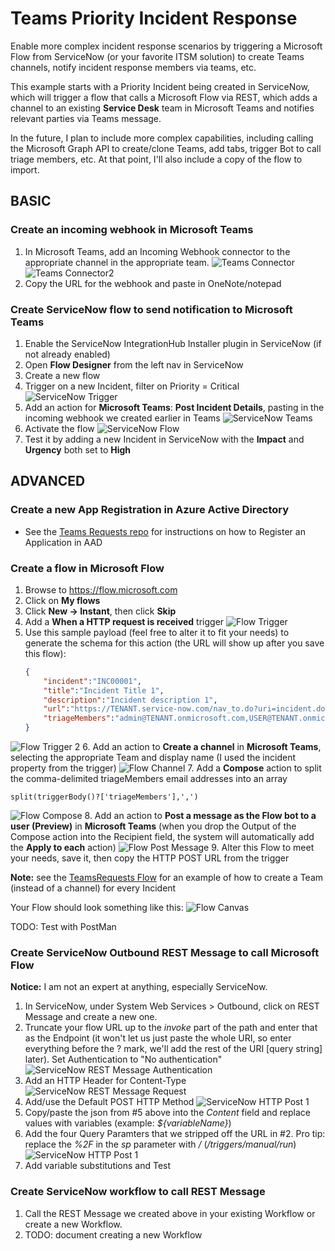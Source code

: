 # Teams Priority Incident Response
Enable more complex incident response scenarios by triggering a Microsoft Flow from ServiceNow (or your favorite ITSM solution) to create Teams channels, notify incident response members via teams, etc.

This example starts with a Priority Incident being created in ServiceNow, which will trigger a flow that calls a Microsoft Flow via REST, which adds a channel to an existing **Service Desk** team in Microsoft Teams and notifies relevant parties via Teams message.

In the future, I plan to include more complex capabilities, including calling the Microsoft Graph API to create/clone Teams, add tabs, trigger Bot to call triage members, etc. At that point, I'll also include a copy of the flow to import.

## BASIC

### Create an incoming webhook in Microsoft Teams
1. In Microsoft Teams, add an Incoming Webhook connector to the appropriate channel in the appropriate team.
![Teams Connector](Images/Teams-Connector.png)
![Teams Connector2](Images/Teams-Connector2.png)
2. Copy the URL for the webhook and paste in OneNote/notepad

### Create ServiceNow flow to send notification to Microsoft Teams
1. Enable the ServiceNow IntegrationHub Installer plugin in ServiceNow (if not already enabled)
2. Open **Flow Designer** from the left nav in ServiceNow
3. Create a new flow
4. Trigger on a new Incident, filter on Priority = Critical
![ServiceNow Trigger](Images/SN-Trigger.png)
5. Add an action for **Microsoft Teams**: **Post Incident Details**, pasting in the incoming webhook we created earlier in Teams
![ServiceNow Teams](Images/SN-Teams.png)
6. Activate the flow
![ServiceNow Flow](Images/SN-Flow.png)
7. Test it by adding a new Incident in ServiceNow with the **Impact** and **Urgency** both set to **High**

## ADVANCED
### Create a new App Registration in Azure Active Directory
- See the [Teams Requests repo](https://github.com/cdbuzzell/TeamsRequests#register-an-application-in-azure-active-directory) for instructions on how to Register an Application in AAD

### Create a flow in Microsoft Flow
1. Browse to https://flow.microsoft.com
2. Click on **My flows**
3. Click **New -> Instant**, then click **Skip**
4. Add a **When a HTTP request is received** trigger
![Flow Trigger](Images/Flow-Trigger.jpg)
5. Use this sample payload (feel free to alter it to fit your needs) to generate the schema for this action (the URL will show up after you save this flow):
    ```json
    {
        "incident":"INC00001",
        "title":"Incident Title 1",
        "description":"Incident description 1",
        "url":"https://TENANT.service-now.com/nav_to.do?uri=incident.do?sysparm_query=number=INC00001",
        "triageMembers":"admin@TENANT.onmicrosoft.com,USER@TENANT.onmicrosoft.com"
    }
    ```
![Flow Trigger 2](Images/Flow-Trigger2.jpg)
6. Add an action to **Create a channel** in **Microsoft Teams**, selecting the appropriate Team and display name (I used the incident property from the trigger)
![Flow Channel](Images/Flow-Channel.jpg)
7. Add a **Compose** action to split the comma-delimited triageMembers email addresses into an array

    split(triggerBody()?['triageMembers'],',')
![Flow Compose](Images/Flow-Compose.jpg)
8. Add an action to **Post a message as the Flow bot to a user (Preview)** in **Microsoft Teams** (when you drop the Output of the Compose action into the Recipient field, the system will automatically add the **Apply to each** action)
![Flow Post Message](Images/Flow-PostMessage.jpg)
9. Alter this Flow to meet your needs, save it, then copy the HTTP POST URL from the trigger

**Note:** see the [TeamsRequests Flow](https://github.com/cdbuzzell/TeamsRequests/blob/master/TeamsCreationGovernance.zip) for an example of how to create a Team (instead of a channel) for every Incident

Your Flow should look something like this:
![Flow Canvas](Images/Flow-Canvas.jpg)

TODO: Test with PostMan

### Create ServiceNow Outbound REST Message to call Microsoft Flow
**Notice:** I am not an expert at anything, especially ServiceNow.
1. In ServiceNow, under System Web Services > Outbound, click on REST Message and create a new one.
2. Truncate your flow URL up to the *invoke* part of the path and enter that as the Endpoint (it won't let us just paste the whole URI, so enter everything before the ? mark, we'll add the rest of the URI [query string] later). Set Authentication to "No authentication"
![ServiceNow REST Message Authentication](Images/SN-REST-Auth.png)
3. Add an HTTP Header for Content-Type
![ServiceNow REST Message Request](Images/SN-REST-Request.png)
4. Add/use the Default POST HTTP Method
![ServiceNow HTTP Post 1](Images/SN-REST-Post1.png)
5. Copy/paste the json from #5 above into the *Content* field and replace values with variables (example: *${variableName}*)
6. Add the four Query Paramters that we stripped off the URL in #2. Pro tip: replace the *%2F* in the *sp* parameter with */* (*/triggers/manual/run*)
![ServiceNow HTTP Post 1](Images/SN-REST-Post2.png)
7. Add variable substitutions and Test

### Create ServiceNow workflow to call REST Message
1. Call the REST Message we created above in your existing Workflow or create a new Workflow.
2. TODO: document creating a new Workflow
